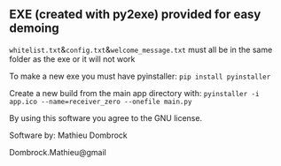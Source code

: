 ## EXE (created with py2exe) provided for easy demoing

```whitelist.txt```&```config.txt```&```welcome_message.txt``` must all be in the same folder as the exe or it will not work

To make a new exe you must have pyinstaller:
```pip install pyinstaller```

Create a new build from the main app directory with:
```pyinstaller -i app.ico --name=receiver_zero --onefile main.py```

By using this software you agree to the GNU license. 

Software by: Mathieu Dombrock

Dombrock.Mathieu@gmail
